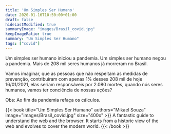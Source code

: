 ```yaml
---
title: 'Um Simples Ser Humano'
date: 2020-01-16T10:50:00+01:00
draft: false
hideLastModified: true
summaryImage: "images/Brasil_covid.jpg"
keepImageRatio: true
summary: "Um Simples Ser Humano"
tags: ["covid"]
---
```



Um simples ser humano iniciou a pandemia.
Um simples ser humano negou a pandemia.
Mais de 208 mil seres humanos já morreram no Brasil. 

Vamos imaginar, que as pessoas que não respeitam
as medidas de prevenção, contribuíram com apenas 1%
desses 208 mil de hoje 16/01/2021, elas seriam responsáveis
por 2.080 mortes, quando nós seres humanos, vamos ter conciência
de nossas ações?

Obs: Ao fim da pandemia refaça os cálculos.

{{< book title="Um Simples Ser Humano" authors="Mikael Souza" image="images/Brasil_covid.jpg" size="400x" >}}
    A fantastic guide to understand the web and the browser. It starts from a historic view of the web and evolves to cover the modern world. 
{{< /book >}}
